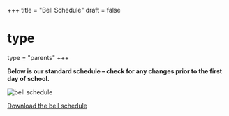 +++
title = "Bell Schedule"
draft = false

# type
type = "parents"
+++

**Below is our standard schedule – check for any changes prior to the first day of school.**

<img class="img-fluid" src="/images/parents/bell-schedule.jpg" alt="bell schedule" />

[Download the bell schedule](/images/parents/bell-schedule.jpg)